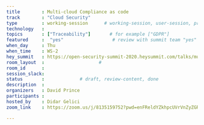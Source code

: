 ```yaml
---
title        : Multi-cloud Compliance as code
track        : "Cloud Security"
type         : working-session      # working-session, user-session, product-session
technology   :
topics       : ["Traceability"]       # for example ["GDPR"]
featured     :  "yes"                  # review with summit team "yes"
when_day     : Thu
when_time    : WS-2
hey_summit   : https://open-security-summit-2020.heysummit.com/talks/multi-cloud-compliance-2pm-bst/
room_layout  :                    #
room_id      :
session_slack: 
status       :             # draft, review-content, done
description  :
organizers   : David Prince
participants :
hosted_by    : Didar Gelici
zoom_link    : https://zoom.us/j/8135159752?pwd=enFReldYZkhpcUVrVnZyZGRoaXI1Zz09

---
```



<!--(add intro)

## WHY

(...)

## What

(...)

## Outcomes

(...)

## References

(...)


## Previous-->

